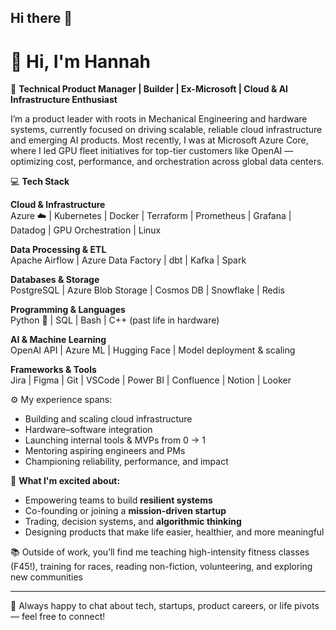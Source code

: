 ## Hi there 👋

# 👋 Hi, I'm Hannah

🎯 **Technical Product Manager | Builder | Ex-Microsoft | Cloud & AI Infrastructure Enthusiast**

I’m a product leader with roots in Mechanical Engineering and hardware systems, currently focused on driving scalable, reliable cloud infrastructure and emerging AI products. Most recently, I was at Microsoft Azure Core, where I led GPU fleet initiatives for top-tier customers like OpenAI — optimizing cost, performance, and orchestration across global data centers.

💻 **Tech Stack**

**Cloud & Infrastructure**  
Azure ☁️ | Kubernetes | Docker | Terraform | Prometheus | Grafana | Datadog | GPU Orchestration | Linux  

**Data Processing & ETL**  
Apache Airflow | Azure Data Factory | dbt | Kafka | Spark  

**Databases & Storage**  
PostgreSQL | Azure Blob Storage | Cosmos DB | Snowflake | Redis  

**Programming & Languages**  
Python 🐍 | SQL | Bash | C++ (past life in hardware)  

**AI & Machine Learning**  
OpenAI API | Azure ML | Hugging Face | Model deployment & scaling  

**Frameworks & Tools**  
Jira | Figma | Git | VSCode | Power BI | Confluence | Notion | Looker  

⚙️ My experience spans:
- Building and scaling cloud infrastructure
- Hardware–software integration
- Launching internal tools & MVPs from 0 → 1
- Mentoring aspiring engineers and PMs
- Championing reliability, performance, and impact

🌱 **What I'm excited about:**
- Empowering teams to build **resilient systems**
- Co-founding or joining a **mission-driven startup**
- Trading, decision systems, and **algorithmic thinking**
- Designing products that make life easier, healthier, and more meaningful

📚 Outside of work, you’ll find me teaching high-intensity fitness classes (F45!), training for races, reading non-fiction, volunteering, and exploring new communities 

---

💌 Always happy to chat about tech, startups, product careers, or life pivots — feel free to connect!

